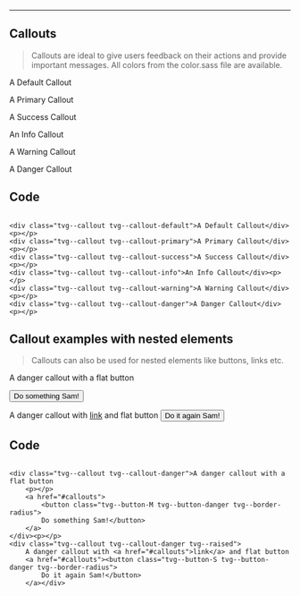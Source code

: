 
---

<a name="callouts"></a>

## Callouts

> Callouts are ideal to give users feedback on their actions and provide important messages. All colors from the color.sass file are available.


<div class="tvg--callout tvg--callout-default">A Default Callout</div><p></p>
<div class="tvg--callout tvg--callout-primary">A Primary Callout</div><p></p>
<div class="tvg--callout tvg--callout-success">A Success Callout</div><p></p>
<div class="tvg--callout tvg--callout-info">An Info Callout</div><p></p>
<div class="tvg--callout tvg--callout-warning">A Warning Callout</div><p></p>
<div class="tvg--callout tvg--callout-danger">A Danger Callout</div><p></p>

<h2>Code</h2>

<pre><code class="html">
&lt;div class="tvg--callout tvg--callout-default">A Default Callout&lt;/div>&lt;p>&lt;/p>
&lt;div class="tvg--callout tvg--callout-primary">A Primary Callout&lt;/div>&lt;p>&lt;/p>
&lt;div class="tvg--callout tvg--callout-success">A Success Callout&lt;/div>&lt;p>&lt;/p>
&lt;div class="tvg--callout tvg--callout-info">An Info Callout&lt;/div>&lt;p>&lt;/p>
&lt;div class="tvg--callout tvg--callout-warning">A Warning Callout&lt;/div>&lt;p>&lt;/p>
&lt;div class="tvg--callout tvg--callout-danger">A Danger Callout&lt;/div>&lt;p>&lt;/p>
</code></pre>

<h2>Callout examples with nested elements</h2>

<blockquote>Callouts can also be used for nested elements like buttons, links etc.</blockquote>

<div class="tvg--callout tvg--callout-danger">A danger callout with a flat button
<p></p>
<a href="#callouts"><button class="tvg--button-M tvg--button-danger tvg--border-radius">Do something Sam!</button></a></div><p></p>
<div class="tvg--callout tvg--callout-danger tvg--raised">A danger callout with <a href="#callouts">link</a> and flat button
<a href="#callouts"><button class="tvg--button-S tvg--button-danger tvg--border-radius">Do it again Sam!</button></a></div>

## Code

<pre><code class="code html">
&lt;div class="tvg--callout tvg--callout-danger">A danger callout with a flat button
    &lt;p>&lt;/p>
    &lt;a href="#callouts">
        &lt;button class="tvg--button-M tvg--button-danger tvg--border-radius">
        Do something Sam!&lt;/button>
    &lt;/a>
&lt;/div>&lt;p>&lt;/p>
&lt;div class="tvg--callout tvg--callout-danger tvg--raised">
    A danger callout with &lt;a href="#callouts">link&lt;/a> and flat button
    &lt;a href="#callouts">&lt;button class="tvg--button-S tvg--button-danger tvg--border-radius">
        Do it again Sam!&lt;/button>
    &lt;/a>&lt;/div>
</code></pre>

